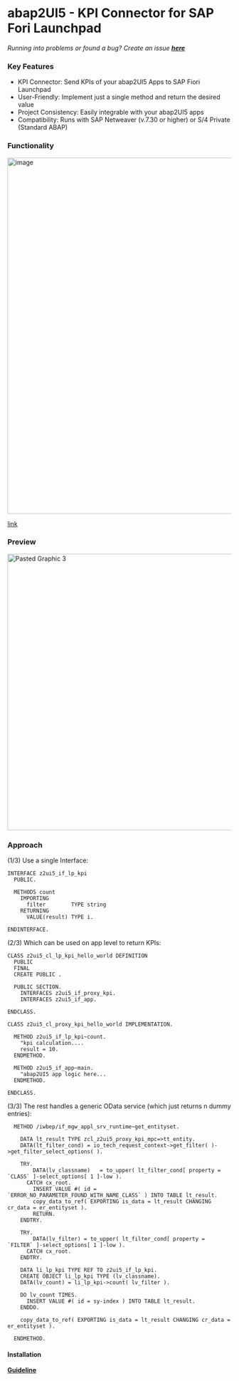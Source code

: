 # abap2UI5 - KPI Connector for SAP Fori Launchpad
_Running into problems or found a bug? Create an issue [**here**](https://github.com/abap2UI5/abap2UI5/issues)_

### Key Features
* KPI Connector: Send KPIs of your abap2UI5 Apps to SAP Fiori Launchpad
* User-Friendly: Implement just a single method and return the desired value
* Project Consistency: Easily integrable with your abap2UI5 apps
* Compatibility: Runs with SAP Netweaver (v.7.30 or higher) or S/4 Private (Standard ABAP)

### Functionality
<img width="800" alt="image" src="https://github.com/abap2UI5/abap2UI5-connector_launchpad_kpi/assets/102328295/c7db9e46-6876-40d8-a632-be79e2fbcb91">
<br>

[link](https://excalidraw.com/#json=d-kRyy0bzOtYQgxweVXon,u2mAWDGdB9dg-J0NXbMvnw)

### Preview
<img width="621" alt="Pasted Graphic 3" src="https://github.com/abap2UI5/abap2UI5-connector_launchpad_kpi/assets/102328295/1b24c31e-5570-4324-92d0-5db915394ceb">


### Approach
(1/3) Use a single Interface:
```abap
INTERFACE z2ui5_if_lp_kpi
  PUBLIC.

  METHODS count
    IMPORTING
      filter        TYPE string
    RETURNING
      VALUE(result) TYPE i.

ENDINTERFACE.
```
(2/3) Which can be used on app level to return KPIs:
```abap
CLASS z2ui5_cl_lp_kpi_hello_world DEFINITION
  PUBLIC
  FINAL
  CREATE PUBLIC .

  PUBLIC SECTION.
    INTERFACES z2ui5_if_proxy_kpi.
    INTERFACES z2ui5_if_app.

ENDCLASS.

CLASS z2ui5_cl_proxy_kpi_hello_world IMPLEMENTATION.

  METHOD z2ui5_if_lp_kpi~count.
    "kpi calculation....
    result = 10.
  ENDMETHOD.

  METHOD z2ui5_if_app~main.
    "abap2UI5 app logic here...
  ENDMETHOD.

ENDCLASS.
```
(3/3) The rest handles a generic OData service (which just returns n dummy entries):
```abap
  METHOD /iwbep/if_mgw_appl_srv_runtime~get_entityset.

    DATA lt_result TYPE zcl_z2ui5_proxy_kpi_mpc=>tt_entity.
    DATA(lt_filter_cond) = io_tech_request_context->get_filter( )->get_filter_select_options( ).

    TRY.
        DATA(lv_classname)   = to_upper( lt_filter_cond[ property = `CLASS` ]-select_options[ 1 ]-low ).
      CATCH cx_root.
        INSERT VALUE #( id = `ERROR_NO_PARAMETER_FOUND_WITH_NAME_CLASS` ) INTO TABLE lt_result.
        copy_data_to_ref( EXPORTING is_data = lt_result CHANGING cr_data = er_entityset ).
        RETURN.
    ENDTRY.

    TRY.
        DATA(lv_filter) = to_upper( lt_filter_cond[ property = `FILTER` ]-select_options[ 1 ]-low ).
      CATCH cx_root.
    ENDTRY.

    DATA li_lp_kpi TYPE REF TO z2ui5_if_lp_kpi.
    CREATE OBJECT li_lp_kpi TYPE (lv_classname).
    DATA(lv_count) = li_lp_kpi->count( lv_filter ).

    DO lv_count TIMES.
      INSERT VALUE #( id = sy-index ) INTO TABLE lt_result.
    ENDDO.

    copy_data_to_ref( EXPORTING is_data = lt_result CHANGING cr_data = er_entityset ).

  ENDMETHOD.
```

#### Installation
[**Guideline**](https://www.linkedin.com/pulse/abap2ui5-host-your-apps-sap-fiori-launchpad-33-kpis-abap2ui5-uuxxe/)
